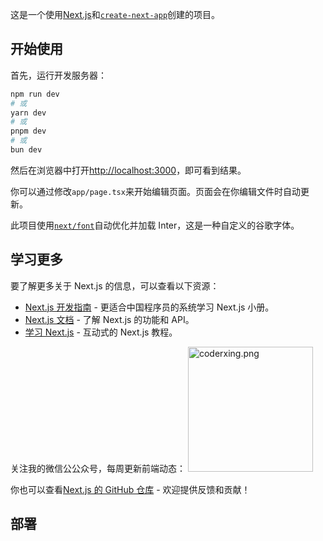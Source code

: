 这是一个使用[Next.js](https://nextjs.org/)和[`create-next-app`](https://github.com/vercel/next.js/tree/canary/packages/create-next-app)创建的项目。

## 开始使用

首先，运行开发服务器：

```bash
npm run dev
# 或
yarn dev
# 或
pnpm dev
# 或
bun dev
```

然后在浏览器中打开[http://localhost:3000](http://localhost:3000)，即可看到结果。

你可以通过修改`app/page.tsx`来开始编辑页面。页面会在你编辑文件时自动更新。

此项目使用[`next/font`](https://nextjs.org/docs/basic-features/font-optimization)自动优化并加载 Inter，这是一种自定义的谷歌字体。

## 学习更多

要了解更多关于 Next.js 的信息，可以查看以下资源：

- [Next.js 开发指南](https://juejin.cn/book/7307859898316881957) - 更适合中国程序员的系统学习 Next.js 小册。
- [Next.js 文档](https://nextjs.org/docs) - 了解 Next.js 的功能和 API。
- [学习 Next.js](https://nextjs.org/learn) - 互动式的 Next.js 教程。

关注我的微信公公众号，每周更新前端动态：
<img alt="coderxing.png" src="https://raw.githubusercontent.com/chaseFunny/imageSource/main/blog/coderxing.png" data-hpc="true" class="Box-sc-g0xbh4-0 kzRgrI" width="200" >

你也可以查看[Next.js 的 GitHub 仓库](https://github.com/vercel/next.js/) - 欢迎提供反馈和贡献！

## 部署
